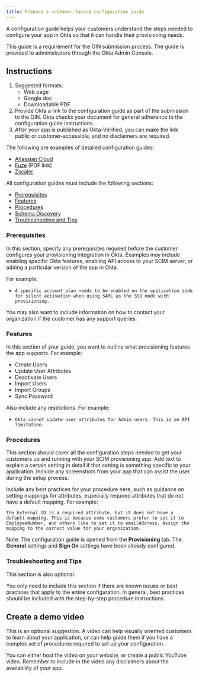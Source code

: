 ```yaml
---
title: Prepare a customer-facing configuration guide
---
```


A configuration guide helps your customers understand the steps needed to configure your app in Okta so that it can handle their provisioning needs.

This guide is a requirement for the OIN submission process. The guide is provided to administrators through the Okta Admin Console.

## Instructions

1. Suggested formats:
    * Web page
    * Google doc
    * Downloadable PDF
1. Provide Okta a link to the configuration guide as part of the submission to the OIN. Okta checks your document for general adherence to the configuration guide instructions.
1. After your app is published as Okta-Verified, you can make the link public or customer‐accessible, and no disclaimers are required.

The following are examples of detailed configuration guides:

* [Atlassian Cloud](https://confluence.atlassian.com/cloud/configure-user-provisioning-with-okta-957492956.html)
* [Fuze](http://images.em.fuze.com/Web/ThinkingPhones/%7Be980dc53-8c7e-4758-b5e5-3fa20845c561%7D_Fuze_Admin_Guide_-_Okta_Provisioning_(1).pdf) (PDF link)
* [Zscaler](https://help.zscaler.com/zia/saml-scim-configuration-guide-okta)

All configuration guides must include the following sections:

* [Prerequisites](#prerequisites)
* [Features](#features)
* [Procedures](#procedures)
* [Schema Discovery](#schema-discovery)
* [Troubleshooting and Tips](#troubleshooting-and-tips)

### Prerequisites

In this section, specify any prerequisites required before the customer configures your provisioning integration in Okta. Examples may include enabling specific Okta features, enabling API access to your SCIM server, or adding a particular version of the app in Okta.

For example:

* `A specific account plan needs to be enabled on the application side for silent activation when using SAML as the SSO mode with provisioning.`

You may also want to include information on how to contact your organization if the customer has any support queries.

### Features

In this section of your guide, you want to outline what provisioning features the app supports. For example:

* Create Users
* Update User Attributes
* Deactivate Users
* Import Users
* Import Groups
* Sync Password

Also include any restrictions. For example:

* `Okta cannot update user attributes for Admin users. This is an API limitation.`

### Procedures

This section should cover all the configuration steps needed to get your customers up and running with your SCIM provisioning app. Add text to explain a certain setting in detail if that setting is something specific to your application. Include any screenshots from your app that can assist the user during the setup process.

Include any best practices for your procedure here, such as guidance on setting mappings for attributes, especially required attributes that do not have a default mapping. For example:

`The External ID is a required attribute, but it does not have a default mapping. This is because some customers prefer to set it to EmployeeNumber, and others like to set it to emailAddress. Assign the mapping to the correct value for your organization.`

Note: The configuration guide is opened from the **Provisioning** tab. The **General** settings and **Sign On** settings have been already configured.

### Troubleshooting and Tips

This section is also optional.

You only need to include this section if there are known issues or best practices that apply to the entire configuration. In general, best practices should be included with the step-by-step procedure instructions.

## Create a demo video

This is an optional suggestion. A video can help visually oriented customers to learn about your application, or can help guide them if you have a complex set of procedures required to set up your configuration.

You can either host the video on your website, or create a public YouTube video. Remember to include in the video any disclaimers about the availability of your app.

<NextSectionLink/>

